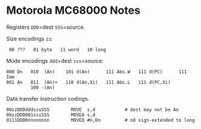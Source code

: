 Motorola MC68000 Notes
======================

Registers `DDD`=dest `SSS`=source.

Size encodings `zz`:

     00 ???   01 byte   11 word   10 long

Mode encodings `ddd`=dest `sss`=source:

    000 Dn   010  (An)    101 d(An)      111 Abs.W   111 d(PC)      111 Imm
    001 An   011  (An)+   110 d(An,Xi)   111 Abs.L   111 d(PC,Xi)
             100 -(An)

Data transfer instruction codings.

    00zzDDDdddsssSSS        MOVE  s,d           # dest may not be An
    00zzDDD001sssSSS        MOVEA s,d
    0111DDD0nnnnnnnn        MOVEQ #n,Dn         # n8 sign-extended to long
